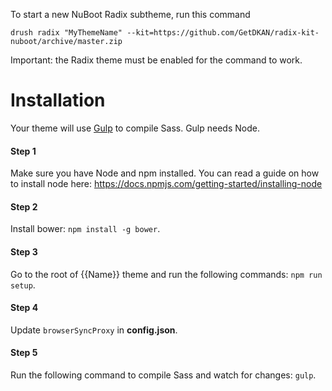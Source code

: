 To start a new NuBoot Radix subtheme, run this command

```drush radix "MyThemeName" --kit=https://github.com/GetDKAN/radix-kit-nuboot/archive/master.zip```

Important: the Radix theme must be enabled for the command to work.


# Installation

Your theme will use [Gulp](http://gulpjs.com) to compile Sass. Gulp needs Node.

#### Step 1
Make sure you have Node and npm installed.
You can read a guide on how to install node here: https://docs.npmjs.com/getting-started/installing-node

#### Step 2
Install bower: `npm install -g bower`.

#### Step 3
Go to the root of {{Name}} theme and run the following commands: `npm run setup`.

#### Step 4
Update `browserSyncProxy` in **config.json**.

#### Step 5
Run the following command to compile Sass and watch for changes: `gulp`.
